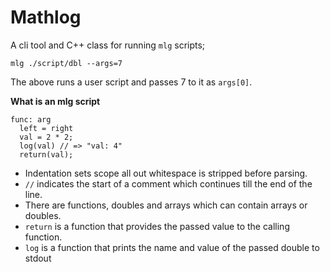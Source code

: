 # Mathlog

A cli tool and C++ class for running `mlg` scripts;

`mlg ./script/dbl --args=7`

The above runs a user script and passes 7 to it as `args[0]`.

**What is an mlg script**

```
func: arg
  left = right
  val = 2 * 2;
  log(val) // => "val: 4"
  return(val);
```

- Indentation sets scope all out whitespace is stripped before parsing.
- `//` indicates the start of a comment which continues till the end of the line.
- There are functions, doubles and arrays which can contain arrays or doubles.
- `return` is a function that provides the passed value to the calling function.
- `log` is a function that prints the name and value of the passed double to stdout


